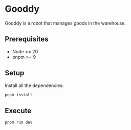 # Gooddy

Gooddy is a robot that manages goods in the warehouse.

## Prerequisites

- Node >= 20
- pnpm >= 9

## Setup

Install all the dependencies:

```bash
pnpm install
```

## Execute

```bash
pnpm run dev
```